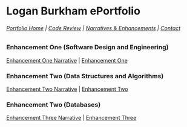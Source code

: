 # Logan Burkham ePortfolio 
###### [Portfolio Home](./README.md) | [Code Review](./code_review.md) | [Narratives & Enhancements](./narratives_and_enhancements_lander.md) | [Contact](./contact_me.md)

### Enhancement One (Software Design and Engineering)
[Enhancement One Narrative](./enhancement_narrative_one.md) |
[Enhancement One](./enhancement_one.md)

### Enhancement Two (Data Structures and Algorithms)
[Enhancement Two Narrative](./enhancement_narrative_two.md) |
[Enhancement Two](./enhancement_two.md)

### Enhancement Two (Databases)
[Enhancement Three Narrative](./enhancement_narrative_three.md) |
[Enhancement Three](./enhancement_three.md)
